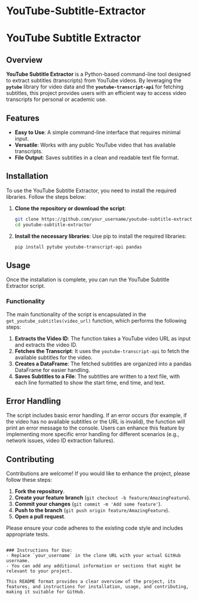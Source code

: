 # YouTube-Subtitle-Extractor

# YouTube Subtitle Extractor

## Overview

**YouTube Subtitle Extractor** is a Python-based command-line tool designed to extract subtitles (transcripts) from YouTube videos. By leveraging the **`pytube`** library for video data and the **`youtube-transcript-api`** for fetching subtitles, this project provides users with an efficient way to access video transcripts for personal or academic use.

## Features

- **Easy to Use**: A simple command-line interface that requires minimal input.
- **Versatile**: Works with any public YouTube video that has available transcripts.
- **File Output**: Saves subtitles in a clean and readable text file format.

## Installation

To use the YouTube Subtitle Extractor, you need to install the required libraries. Follow the steps below:

1. **Clone the repository or download the script**:
   ```bash
   git clone https://github.com/your_username/youtube-subtitle-extractor.git
   cd youtube-subtitle-extractor


2. **Install the necessary libraries**:
   Use pip to install the required libraries:
   ```bash
   pip install pytube youtube-transcript-api pandas
   ```

## Usage

Once the installation is complete, you can run the YouTube Subtitle Extractor script.

### Functionality

The main functionality of the script is encapsulated in the `get_youtube_subtitles(video_url)` function, which performs the following steps:

1. **Extracts the Video ID**: The function takes a YouTube video URL as input and extracts the video ID.
2. **Fetches the Transcript**: It uses the `youtube-transcript-api` to fetch the available subtitles for the video.
3. **Creates a DataFrame**: The fetched subtitles are organized into a pandas DataFrame for easier handling.
4. **Saves Subtitles to a File**: The subtitles are written to a text file, with each line formatted to show the start time, end time, and text.

## Error Handling

The script includes basic error handling. If an error occurs (for example, if the video has no available subtitles or the URL is invalid), the function will print an error message to the console. Users can enhance this feature by implementing more specific error handling for different scenarios (e.g., network issues, video ID extraction failures).

## Contributing

Contributions are welcome! If you would like to enhance the project, please follow these steps:

1. **Fork the repository**.
2. **Create your feature branch** (`git checkout -b feature/AmazingFeature`).
3. **Commit your changes** (`git commit -m 'Add some feature'`).
4. **Push to the branch** (`git push origin feature/AmazingFeature`).
5. **Open a pull request**.

Please ensure your code adheres to the existing code style and includes appropriate tests.
```

### Instructions for Use:
- Replace `your_username` in the clone URL with your actual GitHub username.
- You can add any additional information or sections that might be relevant to your project.

This README format provides a clear overview of the project, its features, and instructions for installation, usage, and contributing, making it suitable for GitHub.
